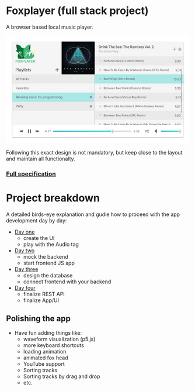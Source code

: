 
# Foxplayer (full stack project)

A browser based local music player. 

![main ui](img/musicplayer.png)

Following this exact design is not mandatory, but keep close to the layout and maintain all functionalty.

### [Full specification](specification.md)

# Project breakdown

A detailed birds-eye explanation and gudie how to proceed with the app development day by day:

- [Day one](day-1.md)
	- create the UI 
	- play with the Audio tag
- [Day two](day-2.md)
	- mock the backend 
	- start frontend JS app
- [Day three](day-3.md)
	- design the database
	- connect frontend with your backend
- [Day four](day-4.md)
	- finalize REST API
	- finalize App/UI

## Polishing the app

- Have fun adding things like:
	- waveform visualization (p5.js)
	- more keyboard shortcuts
	- loading animation
	- animated fox head
	- YouTube support
	- Sorting tracks
	- Sorting tracks by drag and drop
	- etc.
